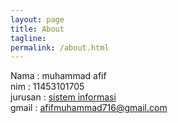 ```yaml
---
layout: page
title: About
tagline:
permalink: /about.html
---
```

Nama : muhammad afif <br>
nim : 11453101705 <br>
jurusan : <a href="https://sif.uin-suska.ac.id">sistem informasi</a> <br>
gmail : afifmuhammad716@gmail.com
